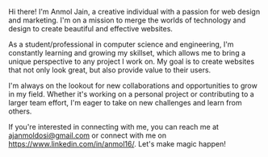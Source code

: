 Hi there! I'm Anmol Jain, a creative individual with a passion for web design and marketing. I'm on a mission to merge the worlds of technology and design to create beautiful and effective websites.

As a student/professional in computer science and engineering, I'm constantly learning and growing my skillset, which allows me to bring a unique perspective to any project I work on. My goal is to create websites that not only look great, but also provide value to their users.

I'm always on the lookout for new collaborations and opportunities to grow in my field. Whether it's working on a personal project or contributing to a larger team effort, I'm eager to take on new challenges and learn from others.

If you're interested in connecting with me, you can reach me at ajanmoldosi@gmail.com or connect with me on https://www.linkedin.com/in/anmol16/. Let's make magic happen!
